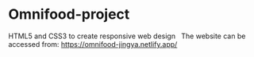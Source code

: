 # Omnifood-project
HTML5 and CSS3 to create responsive web design &nbsp;
The website can be accessed from:  https://omnifood-jingya.netlify.app/
